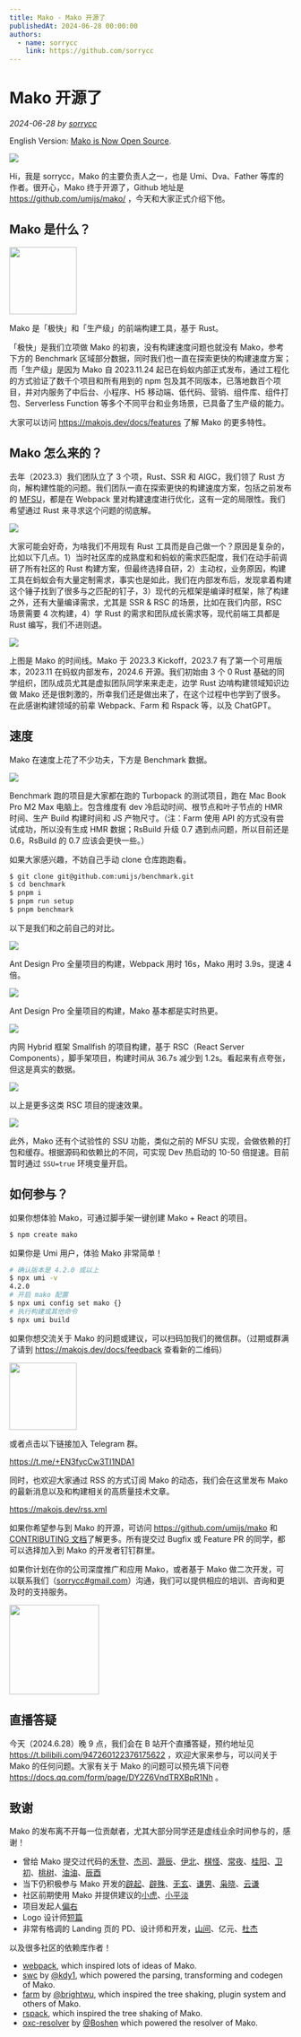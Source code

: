 ```yaml
---
title: Mako - Mako 开源了
publishedAt: 2024-06-28 00:00:00
authors:
  - name: sorrycc
    link: https://github.com/sorrycc
---
```


# Mako 开源了

_2024-06-28 by [sorrycc](https://github.com/sorrycc)_

English Version: [Mako is Now Open Source](./mako-open-sourced).

![](https://img.alicdn.com/imgextra/i4/O1CN01CK3ElF1kFaFzFBUiA_!!6000000004654-0-tps-1200-662.jpg)

Hi，我是 sorrycc，Mako 的主要负责人之一，也是 Umi、Dva、Father 等库的作者。很开心，Mako 终于开源了，Github 地址是 https://github.com/umijs/mako/ ，今天和大家正式介绍下他。

## Mako 是什么？

<img src="https://img.alicdn.com/imgextra/i4/O1CN01dvFN0j1e2rYBJpJGJ_!!6000000003814-2-tps-2048-2048.png_240x240.jpg" width="120" height="120" />

Mako 是「极快」和「生产级」的前端构建工具，基于 Rust。

「极快」是我们立项做 Mako 的初衷，没有构建速度问题也就没有 Mako，参考下方的 Benchmark 区域部分数据，同时我们也一直在探索更快的构建速度方案；而「生产级」是因为 Mako 自 2023.11.24 起已在蚂蚁内部正式发布，通过工程化的方式验证了数千个项目和所有用到的 npm 包及其不同版本，已落地数百个项目，并对内服务了中后台、小程序、H5 移动端、低代码、营销、组件库、组件打包、Serverless Function 等多个不同平台和业务场景，已具备了生产级的能力。

大家可以访问 https://makojs.dev/docs/features 了解 Mako 的更多特性。

## Mako 怎么来的？

去年（2023.3）我们团队立了 3 个项，Rust、SSR 和 AIGC，我们领了 Rust 方向，解构建性能的问题。我们团队一直在探索更快的构建速度方案，包括之前发布的 [MFSU](https://umijs.org/blog/mfsu-faster-than-vite)，都是在 Webpack 里对构建速度进行优化，这有一定的局限性。我们希望通过 Rust 来寻求这个问题的彻底解。

![](https://img.alicdn.com/imgextra/i2/O1CN01GDA0FY1mgixV0oGkA_!!6000000004984-2-tps-2772-1330.png_1200x1200.jpg)

大家可能会好奇，为啥我们不用现有 Rust 工具而是自己做一个？原因是复杂的，比如以下几点。1）当时社区库的成熟度和和蚂蚁的需求匹配度，我们在动手前调研了所有社区的 Rust 构建方案，但最终选择自研，2）主动权，业务原因，构建工具在蚂蚁会有大量定制需求，事实也是如此，我们在内部发布后，发现拿着构建这个锤子找到了很多与之匹配的钉子，3）现代的元框架是编译时框架，除了构建之外，还有大量编译需求，尤其是 SSR & RSC 的场景，比如在我们内部，RSC 场景需要 4 次构建，4）学 Rust 的需求和团队成长需求等，现代前端工具都是 Rust 编写，我们不进则退。

![](https://img.alicdn.com/imgextra/i3/O1CN012T9Nlo1WVFBDT64dK_!!6000000002793-2-tps-2090-854.png)

上图是 Mako 的时间线。Mako 于 2023.3 Kickoff，2023.7 有了第一个可用版本，2023.11 在蚂蚁内部发布，2024.6 开源。我们初始由 3 个 0 Rust 基础的同学组织，团队成员尤其是虚拟团队同学来来走走，边学 Rust 边啃构建领域知识边做 Mako 还是很刺激的，所幸我们还是做出来了，在这个过程中也学到了很多。在此感谢构建领域的前辈 Webpack、Farm 和 Rspack 等，以及 ChatGPT。

## 速度

Mako 在速度上花了不少功夫，下方是 Benchmark 数据。

![](https://img.alicdn.com/imgextra/i1/O1CN01Ibymuk1xrDoNp2jBg_!!6000000006496-2-tps-2018-340.png)

Benchmark 跑的项目是大家都在跑的 Turbopack 的测试项目，跑在 Mac Book Pro M2 Max 电脑上。包含维度有 dev 冷启动时间、根节点和叶子节点的 HMR 时间、生产 Build 构建时间和 JS 产物尺寸。（注：Farm 使用 API 的方式没有尝试成功，所以没有生成 HMR 数据；RsBuild 升级 0.7 遇到点问题，所以目前还是 0.6，RsBuild 的 0.7 应该会更快一些。）

如果大家感兴趣，不妨自己手动 clone 仓库跑跑看。

```bash
$ git clone git@github.com:umijs/benchmark.git
$ cd benchmark
$ pnpm i
$ pnpm run setup
$ pnpm benchmark
```

以下是我们和之前自己的对比。

![](https://img.alicdn.com/imgextra/i4/O1CN01UkKwZd1nsv7biyZKf_!!6000000005146-1-tps-825-365.gif)

Ant Design Pro 全量项目的构建，Webpack 用时 16s，Mako 用时 3.9s，提速 4 倍。

![](https://img.alicdn.com/imgextra/i3/O1CN0180np4N1oZyLr5911c_!!6000000005240-1-tps-1340-610.gif)

Ant Design Pro 全量项目的构建，Mako 基本都是实时热更。

![](https://img.alicdn.com/imgextra/i2/O1CN01LpdES21tqWkFN9mCg_!!6000000005953-1-tps-960-540.gif)

内网 Hybrid 框架 Smallfish 的项目构建，基于 RSC（React Server Components），脚手架项目，构建时间从 36.7s 减少到 1.2s。看起来有点夸张，但这是真实的数据。

![](https://img.alicdn.com/imgextra/i3/O1CN01L1HteO1uPKqayzb0u_!!6000000006029-2-tps-1538-494.png)

以上是更多这类 RSC 项目的提速效果。

![](https://img.alicdn.com/imgextra/i2/O1CN01bzKzwO1gnEtk9Z8pN_!!6000000004186-2-tps-2198-852.png)

此外，Mako 还有个试验性的 SSU 功能，类似之前的 MFSU 实现，会做依赖的打包和缓存。根据源码和依赖比的不同，可实现 Dev 热启动的 10-50 倍提速。目前暂时通过 `SSU=true` 环境变量开启。

## 如何参与？

如果你想体验 Mako，可通过脚手架一键创建 Mako + React 的项目。

```bash
$ npm create mako
```

如果你是 Umi 用户，体验 Mako 非常简单！

```bash
# 确认版本是 4.2.0 或以上
$ npx umi -v
4.2.0
# 开启 mako 配置
$ npx umi config set mako {}
# 执行构建或其他命令
$ npx umi build
```

如果你想交流关于 Mako 的问题或建议，可以扫码加我们的微信群。（过期或群满了请到 https://makojs.dev/docs/feedback 查看新的二维码）

<img src="https://img.alicdn.com/imgextra/i1/O1CN01kKspME1FdAZ4cQ1F5_!!6000000000509-0-tps-1050-1671.jpg_240x240.jpg" width="120" />

或者点击以下链接加入 Telegram 群。

https://t.me/+EN3fycCw3TI1NDA1

同时，也欢迎大家通过 RSS 的方式订阅 Mako 的动态，我们会在这里发布 Mako 的最新消息以及和构建相关的高质量技术文章。

https://makojs.dev/rss.xml

如果你希望参与到 Mako 的开源，可访问 https://github.com/umijs/mako 和 [CONTRIBUTING 文档](https://makojs.dev/docs/contributing)了解更多。所有提交过 Bugfix 或 Feature PR 的同学，都可以选择加入到 Mako 的开发者钉钉群里。

如果你计划在你的公司深度推广和应用 Mako，或者基于 Mako 做二次开发，可以联系我们（[sorrycc#gmail.com](mailto:sorrycc@gmail.com)）沟通，我们可以提供相应的培训、咨询和更及时的支持服务。

<img src="https://img.alicdn.com/imgextra/i4/O1CN01uWRI3O1Dy7RzGO3fy_!!6000000000284-1-tps-320-224.gif" width="160" />

## 直播答疑

今天（2024.6.28）晚 9 点，我们会在 B 站开个直播答疑，预约地址见 https://t.bilibili.com/947260122376175622 ，欢迎大家来参与，可以问关于 Mako 的任何问题。大家有关于 Mako 的问题可以预先填下问卷 https://docs.qq.com/form/page/DY2Z6VndTRXBpR1Nh 。

## 致谢

Mako 的发布离不开每一位贡献者，尤其大部分同学还是虚线业余时间参与的，感谢！

- 曾给 Mako 提交过代码的[禾登](https://github.com/hedeng9)、[杰司](https://github.com/jiesia)、[灏辰](https://github.com/Maple0817)、[伊北](https://github.com/vagusX)、[棋怪](https://github.com/chessl)、[常夜](https://github.com/HiLanXiao)、[桂阳](https://github.com/JackGuiYang12)、[卫初](https://github.com/zhangpanweb)、[桃树](https://github.com/ctts)、[油油](https://github.com/goo-yyh)、[辰酉](https://github.com/whyer11)
- 当下仍积极参与 Mako 开发的[辟起](https://github.com/PeachScript)、[辟殊](https://github.com/stormslowly)、[无玄](https://github.com/xusd320)、[谦男](https://github.com/LovePlayCode)、[枭晓](https://github.com/Jinbao1001)、[云谦](https://github.com/sorrycc)
- 社区前期使用 Mako 并提供建议的[小虎](https://github.com/xiaohuoni)、[小平淡](https://github.com/xierenyuan)
- 项目发起人[偏右](https://github.com/afc163)
- Logo 设计师[短篇](https://github.com/golevkadesign)
- 非常有格调的 Landing 页的 PD、设计师和开发，[山间](https://github.com/bupthly)、亿元、[杜杰](https://github.com/Wu-kung)

以及很多社区的依赖库作者！

- [webpack](https://github.com/webpack/webpack), which inspired lots of ideas of Mako.
- [swc](https://github.com/swc-project/swc) by [@kdy1](https://github.com/kdy1), which powered the parsing, transforming and codegen of Mako.
- [farm](https://github.com/farm-fe/farm) by [@brightwu](https://github.com/wre232114), which inspired the tree shaking, plugin system and others of Mako.
- [rspack](https://github.com/web-infra-dev/rspack), which inspired the tree shaking of Mako.
- [oxc-resolver](https://github.com/oxc-project/oxc-resolver) by [@Boshen](https://github.com/Boshen) which powered the resolver of Mako.
